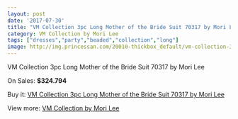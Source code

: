 ```yaml
---
layout: post
date: '2017-07-30'
title: "VM Collection 3pc Long Mother of the Bride Suit 70317 by Mori Lee"
category: VM Collection by Mori Lee
tags: ["dresses","party","beaded","collection","long"]
image: http://img.princessan.com/20010-thickbox_default/vm-collection-3pc-long-mother-of-the-bride-suit-70317-by-mori-lee.jpg
---
```

VM Collection 3pc Long Mother of the Bride Suit 70317 by Mori Lee

On Sales: **$324.794**
<a href="https://www.princessan.com/en/vm-collection-by-mori-lee/8946-vm-collection-3pc-long-mother-of-the-bride-suit-70317-by-mori-lee.html"><amp-img layout="responsive" width="600" height="600" src="//img.princessan.com/20010-thickbox_default/vm-collection-3pc-long-mother-of-the-bride-suit-70317-by-mori-lee.jpg" alt="VM Collection 3pc Long Mother of the Bride Suit 70317 by Mori Lee 0" /></a>
<a href="https://www.princessan.com/en/vm-collection-by-mori-lee/8946-vm-collection-3pc-long-mother-of-the-bride-suit-70317-by-mori-lee.html"><amp-img layout="responsive" width="600" height="600" src="//img.princessan.com/20011-thickbox_default/vm-collection-3pc-long-mother-of-the-bride-suit-70317-by-mori-lee.jpg" alt="VM Collection 3pc Long Mother of the Bride Suit 70317 by Mori Lee 1" /></a>

Buy it: [VM Collection 3pc Long Mother of the Bride Suit 70317 by Mori Lee](https://www.princessan.com/en/vm-collection-by-mori-lee/8946-vm-collection-3pc-long-mother-of-the-bride-suit-70317-by-mori-lee.html "VM Collection 3pc Long Mother of the Bride Suit 70317 by Mori Lee")

View more: [VM Collection by Mori Lee](https://www.princessan.com/en/73-vm-collection-by-mori-lee "VM Collection by Mori Lee")